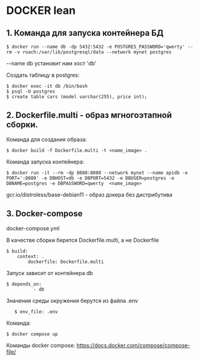 # DOCKER lean

## 1. Команда для запуска контейнера БД

    $ docker run --name db -dp 5432:5432 -e POSTGRES_PASSWORD='qwerty' --rm -v roach:/var/lib/postgresql/data --network mynet postgres

--name db установит нам хост 'db'

Создать таблицу в postgres: 

    $ docker exec -it db /bin/bash
    $ psql -U postgres
    $ create table cars (model varchar(255), price int);


## 2. Dockerfile.multi - образ мгногоэтапной сборки.
Команда для создания образа: 

    $ docker build -f Dockerfile.multi -t <name_image> .  

Команда запуска контейнера: 

    $ docker run -it --rm -dp 8080:8080 --network mynet --name apidb -e PORT=':8080' -e DBHOST=db -e DBPORT=5432 -e DBUSER=postgres -e DBNAME=postgres -e DBPASSWORD=qwerty  <name_image>

gcr.io/distroless/base-debian11 - образ докера без дистрибутива


## 3. Docker-compose
docker-compose.yml 

В качестве сборки берется Dockerfile.multi, а не Dockerfile

    $ build:
        context: .
            dockerfile: Dockerfile.multi

Запуск зависит от контейнера db

    $ depends_on:
              - db

Значения среды окружения берутся из файла .env

       $ env_file: .env
     

Команда:

    $ docker compose up

Команды docker compose: https://docs.docker.com/compose/compose-file/
